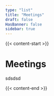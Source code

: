 ```yaml
---
type: "list"
title: "Meetings"
draft: false
HasBanner: false
sidebar: true
---
```


{{< content-start >}}

# Meetings
sdsdsd

{{< content-end >}}